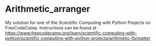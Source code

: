 # Arithmetic_arranger
My solution for one of the Scientific Computing with Python Projects on FreeCodeCamp.
Instructions can be found at : https://www.freecodecamp.org/learn/scientific-computing-with-python/scientific-computing-with-python-projects/arithmetic-formatter
